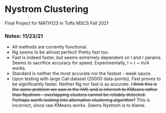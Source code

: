 # Nystrom Clustering
Final Project for MATH123 in Tufts MSCS Fall 2021


### Notes: 11/23/21
* All methods are currently functional.
* Ng seems to be almost perfect! Pretty fast too.
* Fast is indeed faster, but seems extremely dependent on l and r params.
  Seems to sacrifice accuracy for speed. Experimentally, l = r ~ m/4 works.
* Standard is neither the most accurate nor the fastest - weak sauce.
* Upon testing with large Cali dataset (20000 data-points), Fast proves
  to be significantly faster. Neither Ng nor fast is as accurate. ~~I think
  this is the same problem we saw in the HW, and is inherent to KMeans
  rather than Nystrom - overlapping clusters cannot be reliably detected.
  Perhaps worth looking into alternative clustering algorithm?~~
  This is incorrect, since raw KMeans works. Seems Nystrom is to blame.
